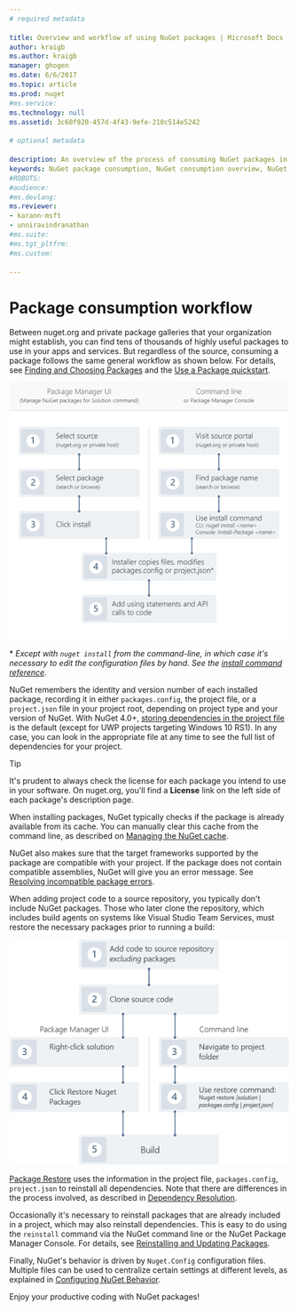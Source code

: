 ```yaml
---
# required metadata

title: Overview and workflow of using NuGet packages | Microsoft Docs
author: kraigb
ms.author: kraigb
manager: ghogen
ms.date: 6/6/2017
ms.topic: article
ms.prod: nuget
#ms.service:
ms.technology: null
ms.assetid: 3c60f920-457d-4f43-9efe-210c514e5242

# optional metadata

description: An overview of the process of consuming NuGet packages in a project, with links to other specific parts of the process.
keywords: NuGet package consumption, NuGet consumption overview, NuGet consumption workflow, package consumption workflow, package consumption overview
#ROBOTS:
#audience:
#ms.devlang:
ms.reviewer:
- karann-msft
- unniravindranathan
#ms.suite:
#ms.tgt_pltfrm:
#ms.custom:

---
```


# Package consumption workflow

Between nuget.org and private package galleries that your organization might establish, you can find tens of thousands of highly useful packages to use in your apps and services. But regardless of the source, consuming a package follows the same general workflow as shown below. For details, see [Finding and Choosing Packages](../consume-packages/finding-and-choosing-packages.md) and the [Use a Package quickstart](../quickstart/use-a-package.md).

![Flow of going to a package source, finding a package, installing it in a project, then adding a using statement and calls to the package API](media/Overview-01-GeneralFlow.png)

\* _Except with `nuget install` from the command-line, in which case it's necessary to edit the configuration files by hand. See the [install command reference](../tools/cli-ref-install.md)._

NuGet remembers the identity and version number of each installed package, recording it in either `packages.config`, the project file, or a `project.json` file in your project root, depending on project type and your version of NuGet. With NuGet 4.0+, [storing dependencies in the project file](../consume-packages/package-references-in-project-files.md) is the default (except for UWP projects targeting Windows 10 RS1). In any case, you can look in the appropriate file at any time to see the full list of dependencies for your project.

> [!Tip]
> It's prudent to always check the license for each package you intend to use in your software. On nuget.org, you'll find a **License** link on the left side of each package's description page.

When installing packages, NuGet typically checks if the package is already available from its cache. You can manually clear this cache from the command line, as described on [Managing the NuGet cache](../consume-packages/managing-the-nuget-cache.md).

NuGet also makes sure that the target frameworks supported by the package are compatible with your project. If the package does not contain compatible assemblies, NuGet will give you an error message. See [Resolving incompatible package errors](dependency-resolution.md#resolving-incompatible-package-errors).

When adding project code to a source repository, you typically don't include NuGet packages. Those who later clone the repository, which includes build agents on systems like Visual Studio Team Services, must restore the necessary packages prior to running a build:

![Flow of restoring NuGet packages by cloning a repository and using either a restore command](media/Overview-02-RestoreFlow.png)

[Package Restore](../consume-packages/package-restore.md) uses the information in the project file, `packages.config`, `project.json` to reinstall all dependencies. Note that there are differences in the process involved, as described in [Dependency Resolution](../consume-packages/dependency-resolution.md).

Occasionally it's necessary to reinstall packages that are already included in a project, which may also reinstall dependencies. This is easy to do using the `reinstall` command via the NuGet command line or the NuGet Package Manager Console. For details, see [Reinstalling and Updating Packages](../consume-packages/reinstalling-and-updating-packages.md).

Finally, NuGet's behavior is driven by `Nuget.Config` configuration files. Multiple files can be used to centralize certain settings at different levels, as explained in [Configuring NuGet Behavior](../consume-packages/configuring-nuget-behavior.md).

Enjoy your productive coding with NuGet packages!
